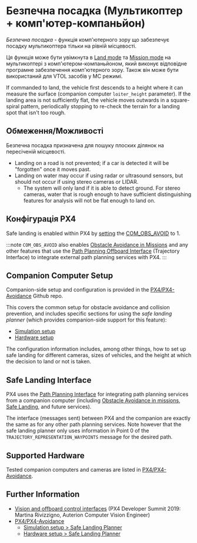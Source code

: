 # Безпечна посадка (Мультикоптер + комп'ютер-компаньйон)

_Безпечна посадка_ - функція комп'ютерного зору що забезпечує посадку мультикоптера тільки на рівній місцевості.

Ця функція може бути увімкнута в [Land mode](../flight_modes_mc/land.md) та [Mission mode](../flight_modes_mc/mission.md) на мультикоптері з комп'ютером-компаньйоном, який виконує відповідне програмне забезпечення комп'ютерного зору. Також він може бути використаний для VTOL засобів у MC режимі.

If commanded to land, the vehicle first descends to a height where it can measure the surface (companion computer `loiter_height` parameter). If the landing area is not sufficiently flat, the vehicle moves outwards in a square-spiral pattern, periodically stopping to re-check the terrain for a landing spot that isn't too rough.

## Обмеження/Можливості

Безпечна посадка призначена для пошуку плоских ділянок на пересіченій місцевості.

- Landing on a road is not prevented; if a car is detected it will be "forgotten" once it moves past.
- Landing on water may occur if using radar or ultrasound sensors, but should not occur if using stereo cameras or LIDAR.
  - The system will only land if it is able to detect ground. For stereo cameras, water that is rough enough to have sufficient distinguishing features for analysis will not be flat enough to land on.

## Конфігурація PX4

Safe landing is enabled within PX4 by [setting](../advanced_config/parameters.md) the [COM_OBS_AVOID](../advanced_config/parameter_reference.md#COM_OBS_AVOID) to 1.

:::note
`COM_OBS_AVOID` also enables [Obstacle Avoidance in Missions](../computer_vision/obstacle_avoidance.md#mission_mode) and any other features that use the [Path Planning Offboard Interface](../computer_vision/path_planning_interface.md) (Trajectory Interface) to integrate external path planning services with PX4.
:::

## Companion Computer Setup

Companion-side setup and configuration is provided in the [PX4/PX4-Avoidance](https://github.com/PX4/PX4-Avoidance) Github repo.

This covers the common setup for obstacle avoidance and collision prevention, and includes specific sections for using the _safe landing planner_ (which provides companion-side support for this feature):

- [Simulation setup](https://github.com/PX4/PX4-Avoidance#safe-landing-planner)
- [Hardware setup](https://github.com/PX4/PX4-Avoidance#safe-landing-planner-1)

The configuration information includes, among other things, how to set up safe landing for different cameras, sizes of vehicles, and the height at which the decision to land or not is taken.

<a id="interface"></a>

## Safe Landing Interface

PX4 uses the [Path Planning Interface](../computer_vision/path_planning_interface.md) for integrating path planning services from a companion computer (including [Obstacle Avoidance in missions](../computer_vision/obstacle_avoidance.md#mission_mode), [Safe Landing](../computer_vision/safe_landing.md), and future services).

The interface (messages sent) between PX4 and the companion are exactly the same as for any other path planning services. Note however that the safe landing planner only uses information in Point 0 of the `TRAJECTORY_REPRESENTATION_WAYPOINTS` message for the desired path.

## Supported Hardware

Tested companion computers and cameras are listed in [PX4/PX4-Avoidance](https://github.com/PX4/PX4-Avoidance#run-on-hardware).

## Further Information

- [Vision and offboard control interfaces](https://youtu.be/CxIsJWtVaTA?t=963) (PX4 Developer Summit 2019: Martina Rivizzigno, Auterion Computer Vision Engineer)
- [PX4/PX4-Avoidance](https://github.com/PX4/PX4-Avoidance)
  - [Simulation setup > Safe Landing Planner](https://github.com/PX4/PX4-Avoidance#safe-landing-planner)
  - [Hardware setup > Safe Landing Planner](https://github.com/PX4/PX4-Avoidance#safe-landing-planner-1)
